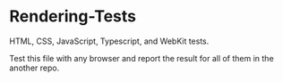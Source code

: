 # Rendering-Tests
HTML, CSS, JavaScript, Typescript, and WebKit tests.

Test this file with any browser and report the result for all of them in the another repo. 
